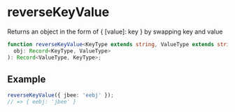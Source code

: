 # reverseKeyValue

Returns an object in the form of { [value]: key } by swapping key and value

```typescript
function reverseKeyValue<KeyType extends string, ValueType extends string>(
  obj: Record<KeyType, ValueType>
): Record<ValueType, KeyType>;
```

## Example

```typescript
reverseKeyValue({ jbee: 'eebj' });
// => { eebj: 'jbee' }
```
